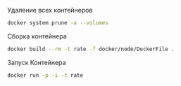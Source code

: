Удаление всех контейнеров
```bash
docker system prune -a --volumes
```

Сборка контейнера
```bash
docker build --rm -t rate -f docker/node/DockerFile .
```

Запуск Контейнера
```bash
docker run -p -i -t rate
```